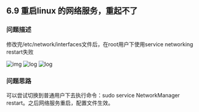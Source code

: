 ## 6.9 重启linux 的网络服务，重起不了
### 问题描述
修改完/etc/network/interfaces文件后，在root用户下使用service networking restart失败

![img](https://gitee.com/Atlas200DK/FAQ/raw/master/part6/img/6-9-1.png)
![log](https://gitee.com/Atlas200DK/FAQ/raw/master/part6/img/6-9-1.png)
![log](https://gitee.com/Atlas200DK/FAQ/raw/master/part6/img/6-7-2.png)
### 问题思路
可以尝试切换到普通用户下去执行命令：sudo service NetworkManager restart。之后网络服务重启，配置文件生效。

